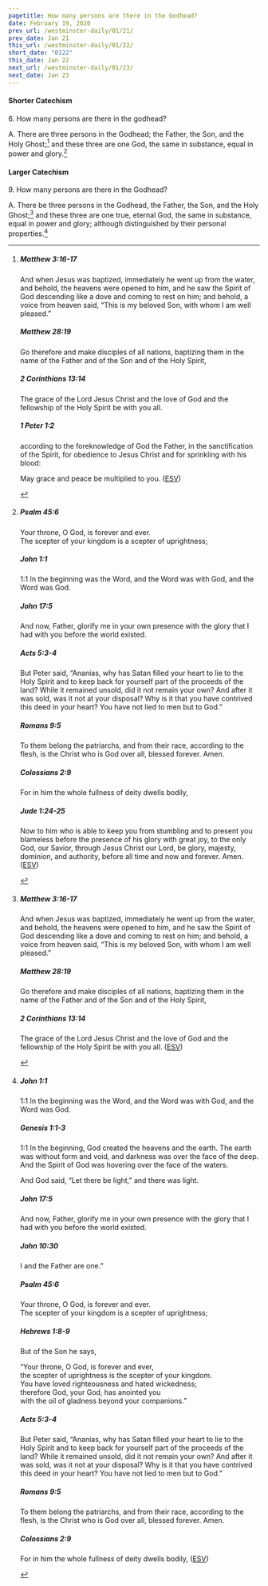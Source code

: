```yaml
---
pagetitle: How many persons are there in the Godhead?
date: February 19, 2020
prev_url: /westminster-daily/01/21/
prev_date: Jan 21
this_url: /westminster-daily/01/22/
short_date: "0122"
this_date: Jan 22
next_url: /westminster-daily/01/23/
next_date: Jan 23
---
```


#### Shorter Catechism

6\. How many persons are there in the godhead?

A. There are three persons in the Godhead; the Father, the Son, and the Holy Ghost;[^fnref:wsc1] and these three are one God, the same in substance, equal in power and glory.[^fnref:wsc2]


[^fnref:wsc1]: <div class="esv"><h5>Matthew 3:16-17</h5> <div class="esv-text"><p id="p40003016.01-1">And when Jesus was baptized, immediately he went up from the water, and behold, the heavens were opened to him, and he saw the Spirit of God descending like a dove and coming to rest on him; and behold, a voice from heaven said, &#8220;This is my beloved Son, with whom I am well pleased.&#8221;</p> </div><h5>Matthew 28:19</h5> <div class="esv-text"><p id="p40028019.01-2"><span class="woc">Go therefore and make disciples of all nations, baptizing them in the name of the Father and of the Son and of the Holy Spirit,</span></p> </div><h5>2 Corinthians 13:14</h5> <div class="esv-text"><p id="p47013014.01-3">The grace of the Lord Jesus Christ and the love of God and the fellowship of the Holy Spirit be with you all.</p> </div><h5>1 Peter 1:2</h5> <div class="esv-text"><p id="p60001002.01-4">according to the foreknowledge of God the Father, in the sanctification of the Spirit, for obedience to Jesus Christ and for sprinkling with his blood:</p> <p id="p60001002.26-4">May grace and peace be multiplied to you.  (<a href="http://www.esv.org" class="copyright">ESV</a>)</p> </div> </div>

[^fnref:wsc2]: <div class="esv"><h5>Psalm 45:6</h5> <div class="esv-text"><div class="block-indent"> <p class="line-group" id="p19045006.01-1">Your throne, O God, is forever and ever.<br /> <span class="indent"></span>The scepter of your kingdom is a scepter of uprightness;</p> </div> </div><h5>John 1:1</h5> <div class="esv-text"> <p class="chapter-first" id="p43001001.05-2"><span class="chapter-num" id="v43001001-2">1:1&nbsp;</span>In the beginning was the Word, and the Word was with God, and the Word was God.</p> </div><h5>John 17:5</h5> <div class="esv-text"><p id="p43017005.01-3"><span class="woc">And now, Father, glorify me in your own presence with the glory that I had with you before the world existed.</span></p> </div><h5>Acts 5:3-4</h5> <div class="esv-text"><p id="p44005003.01-4">But Peter said, &#8220;Ananias, why has Satan filled your heart to lie to the Holy Spirit and to keep back for yourself part of the proceeds of the land? While it remained unsold, did it not remain your own? And after it was sold, was it not at your disposal? Why is it that you have contrived this deed in your heart? You have not lied to men but to God.&#8221;</p> </div><h5>Romans 9:5</h5> <div class="esv-text"><p id="p45009005.01-5">To them belong the patriarchs, and from their race, according to the flesh, is the Christ who is God over all, blessed forever. Amen.</p> </div><h5>Colossians 2:9</h5> <div class="esv-text"><p id="p51002009.01-6">For in him the whole fullness of deity dwells bodily,</p> </div><h5>Jude 1:24-25</h5> <div class="esv-text"> <p id="p65001024.02-7">Now to him who is able to keep you from stumbling and to present you blameless before the presence of his glory with great joy, to the only God, our Savior, through Jesus Christ our Lord, be glory, majesty, dominion, and authority, before all time and now and forever. Amen.  (<a href="http://www.esv.org" class="copyright">ESV</a>)</p> </div> </div>


#### Larger Catechism

9\. How many persons are there in the Godhead?

A. There be three persons in the Godhead, the Father, the Son, and the Holy Ghost;[^fnref:wlc1] and these three are one true, eternal God, the same in substance, equal in power and glory; although distinguished by their personal properties.[^fnref:wlc2]


[^fnref:wlc1]: <div class="esv"><h5>Matthew 3:16-17</h5> <div class="esv-text"><p id="p40003016.01-1">And when Jesus was baptized, immediately he went up from the water, and behold, the heavens were opened to him, and he saw the Spirit of God descending like a dove and coming to rest on him; and behold, a voice from heaven said, &#8220;This is my beloved Son, with whom I am well pleased.&#8221;</p> </div><h5>Matthew 28:19</h5> <div class="esv-text"><p id="p40028019.01-2"><span class="woc">Go therefore and make disciples of all nations, baptizing them in the name of the Father and of the Son and of the Holy Spirit,</span></p> </div><h5>2 Corinthians 13:14</h5> <div class="esv-text"><p id="p47013014.01-3">The grace of the Lord Jesus Christ and the love of God and the fellowship of the Holy Spirit be with you all.  (<a href="http://www.esv.org" class="copyright">ESV</a>)</p> </div> </div>

[^fnref:wlc2]: <div class="esv"><h5>John 1:1</h5> <div class="esv-text"> <p class="chapter-first" id="p43001001.05-1"><span class="chapter-num" id="v43001001-1">1:1&nbsp;</span>In the beginning was the Word, and the Word was with God, and the Word was God.</p> </div><h5>Genesis 1:1-3</h5> <div class="esv-text"> <p class="chapter-first" id="p01001001.06-2"><span class="chapter-num" id="v01001001-2">1:1&nbsp;</span>In the beginning, God created the heavens and the earth. The earth was without form and void, and darkness was over the face of the deep. And the Spirit of God was hovering over the face of the waters.</p>  <p id="p01001003.01-2">And God said, &#8220;Let there be light,&#8221; and there was light.</p> </div><h5>John 17:5</h5> <div class="esv-text"><p id="p43017005.01-3"><span class="woc">And now, Father, glorify me in your own presence with the glory that I had with you before the world existed.</span></p> </div><h5>John 10:30</h5> <div class="esv-text"><p id="p43010030.01-4"><span class="woc">I and the Father are one.&#8221;</span></p> </div><h5>Psalm 45:6</h5> <div class="esv-text"><div class="block-indent"> <p class="line-group" id="p19045006.01-5">Your throne, O God, is forever and ever.<br /> <span class="indent"></span>The scepter of your kingdom is a scepter of uprightness;</p> </div> </div><h5>Hebrews 1:8-9</h5> <div class="esv-text"><p class="same-paragraph" id="p58001008.01-6">But of the Son he says,</p> <div class="block-indent"> <p class="line-group" id="p58001008.07-6">&#8220;Your throne, O God, is forever and ever,<br /> <span class="indent"></span>the scepter of uprightness is the scepter of your kingdom.<br />  You have loved righteousness and hated wickedness;<br /> therefore God, your God, has anointed you<br /> <span class="indent"></span>with the oil of gladness beyond your companions.&#8221;</p> </div> </div><h5>Acts 5:3-4</h5> <div class="esv-text"><p id="p44005003.01-7">But Peter said, &#8220;Ananias, why has Satan filled your heart to lie to the Holy Spirit and to keep back for yourself part of the proceeds of the land? While it remained unsold, did it not remain your own? And after it was sold, was it not at your disposal? Why is it that you have contrived this deed in your heart? You have not lied to men but to God.&#8221;</p> </div><h5>Romans 9:5</h5> <div class="esv-text"><p id="p45009005.01-8">To them belong the patriarchs, and from their race, according to the flesh, is the Christ who is God over all, blessed forever. Amen.</p> </div><h5>Colossians 2:9</h5> <div class="esv-text"><p id="p51002009.01-9">For in him the whole fullness of deity dwells bodily,  (<a href="http://www.esv.org" class="copyright">ESV</a>)</p> </div> </div>

